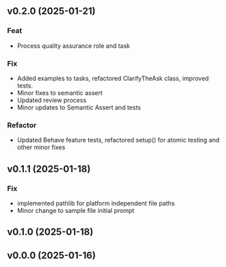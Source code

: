 ## v0.2.0 (2025-01-21)

### Feat

- Process quality assurance role and task

### Fix

- Added examples to tasks, refactored ClarifyTheAsk class, improved tests.
- Minor fixes to semantic assert
- Updated review process
- Minor updates to Semantic Assert and tests

### Refactor

- Updated Behave feature tests, refactored setup() for atomic testing and other minor fixes

## v0.1.1 (2025-01-18)

### Fix

- implemented pathlib for platform independent file paths
- Minor change to sample file initial prompt

## v0.1.0 (2025-01-18)

## v0.0.0 (2025-01-16)
